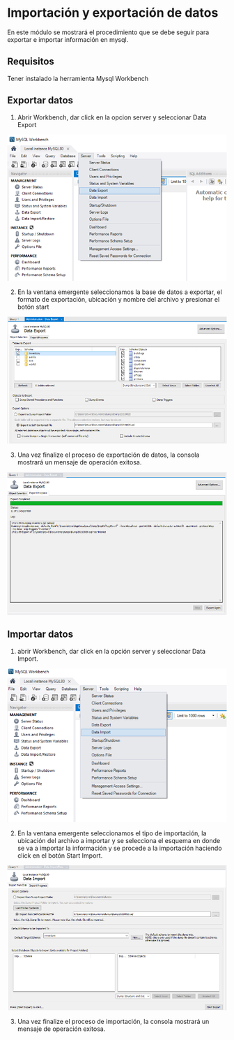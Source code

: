 # Importación y exportación de datos

En este módulo se mostrará el procedimiento que se debe seguir para exportar e importar información en mysql.

## Requisitos

Tener instalado la herramienta Mysql Workbench

## Exportar datos

1. Abrir Workbench, dar click en la opcion server y seleccionar Data Export

![](images/backups/export-1-step.png)

2. En la ventana emergente seleccionamos la base de datos a exportar, el formato de exportación, ubicación y nombre del
   archivo y presionar el botón start

![](images/backups/export-2-step.png)

3. Una vez finalize el proceso de exportación de datos, la consola mostrará un mensaje de operación exitosa.

![](images/backups/export-3-step.png)

## Importar datos

1. abrir Workbench, dar click en la opción server y seleccionar Data Import.

![](images/backups/import-1-step.png)

2. En la ventana emergente seleccionamos el tipo de importación, la ubicación del archivo a importar y se selecciona el
   esquema en donde se va a importar la información y se procede a la importación haciendo click en el botón Start
   Import.

![](images/backups/import-2-step.png)

3. Una vez finalize el proceso de importación, la consola mostrará un mensaje de operación exitosa.
